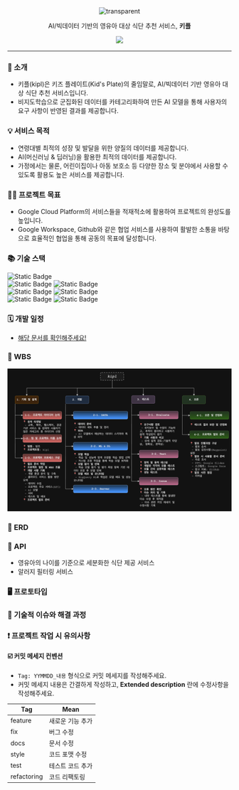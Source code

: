 <div align="center">
  <img src="https://capsule-render.vercel.app/api?type=transparent&fontColor=9370DB&text=kipl👶🏻%20&height=150&fontSize=45" alt="transparent" />
</div>

<p align="center">AI/빅데이터 기반의 영유아 대상 식단 추천 서비스, <strong>키플</strong></p>
<p align="center"><a href="https://github.com/Latencygg/kipl"><img src="https://hits.seeyoufarm.com/api/count/incr/badge.svg?url=https%3A%2F%2Fgithub.com%2FLatencygg%2Fkipl&count_bg=%23000000&title_bg=%23000000&icon=github.svg&icon_color=%23E7E7E7&title=Github&edge_flat=false"/></a></p>

***

### 🔖 소개
  - 키플(kipl)은 키즈 플레이트(Kid's Plate)의 줄임말로, AI/빅데이터 기반 영유아 대상 식단 추천 서비스입니다.
  - 비지도학습으로 군집화된 데이터를 카테고리화하여 만든 AI 모델을 통해 사용자의 요구 사항이 반영된 결과를 제공합니다.

### 💡 서비스 목적
  - 연령대별 최적의 성장 및 발달을 위한 양질의 데이터를 제공합니다.
  - AI(머신러닝 & 딥러닝)을 활용한 최적의 데이터를 제공합니다.
  - 가정에서는 물론, 어린이집이나 아동 보호소 등 다양한 장소 및 분야에서 사용할 수 있도록 활용도 높은 서비스를 제공합니다.

### 🏃🏻 프로젝트 목표
  - Google Cloud Platform의 서비스들을 적재적소에 활용하여 프로젝트의 완성도를 높입니다.
  - Google Workspace, Github와 같은 협업 서비스를 사용하여 활발한 소통을 바탕으로 효율적인 협업을 통해 공동의 목표에 달성합니다.

### 📚 기술 스택
![Static Badge](https://img.shields.io/badge/Google%20Cloud%20Platform-%234285F4?style=flat&logo=googlecloud&logoColor=white&labelColor=%234285F4)
<br>
![Static Badge](https://img.shields.io/badge/Python-%233776AB?logo=python&logoColor=white&labelColor=%233776AB)
![Static Badge](https://img.shields.io/badge/TensorFlow-%23FF6F00?logo=tensorflow&logoColor=white&labelColor=%23FF6F00)
<br>
![Static Badge](https://img.shields.io/badge/Java-%23E85C33?labelColor=%23E85C33)
![Static Badge](https://img.shields.io/badge/Spring%20Boot-%236DB33F?style=flat&logo=springboot&logoColor=white&labelColor=%236DB33F)
<br>
![Static Badge](https://img.shields.io/badge/Git-%23F05032?logo=git&logoColor=white&labelColor=%23F05032)
![Static Badge](https://img.shields.io/badge/GitHub-%23181717?logo=git&logoColor=white&labelColor=%23181717)

### 🗓️ 개발 일정
  - [해당 문서를 확인해주세요!](https://docs.google.com/spreadsheets/d/1K13jrMJEbruGH6SgpTZyGPpVdJmgOs0t4wgxs4v66hs/edit?usp=sharing)

### 📌 WBS

<img src="https://github.com/Latencygg/kipl/blob/main/wbs.png" width="auto" height="auto">

### 📑 ERD

### 🔗 API
  - 영유아의 나이를 기준으로 세분화한 식단 제공 서비스
  - 알러지 필터링 서비스

### 🖥️ 프로토타입

### 🔑 기술적 이슈와 해결 과정

### ❗️ 프로젝트 작업 시 유의사항

  #### ☑️ 커밋 메세지 컨벤션
  - `Tag: YYMMDD_내용` 형식으로 커밋 메세지를 작성해주세요.
  - 커밋 메세지 내용은 간결하게 작성하고, <strong>Extended description</strong> 란에 수정사항을 작성해주세요.

| Tag | Mean |
| --- | --- |
| feature | 새로운 기능 추가 |
| fix | 버그 수정 |
| docs | 문서 수정 |
| style | 코드 포맷 수정 |
| test | 테스트 코드 추가 |
| refactoring | 코드 리팩토링 |
